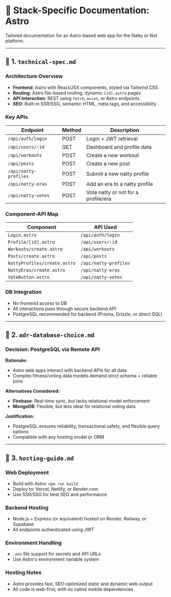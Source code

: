 # 📘 Stack-Specific Documentation: Astro

Tailored documentation for an Astro-based web app for the Natty or Not platform.

---

## 📁 1. `technical-spec.md`

### Architecture Overview

* **Frontend**: Astro with React/JSX components, styled via Tailwind CSS
* **Routing**: Astro file-based routing, dynamic `[id].astro` pages
* **API Interaction**: REST using `fetch`, `axios`, or Astro endpoints
* **SEO**: Built-in SSR/SSG, semantic HTML, meta tags, and accessibility

### Key APIs

| Endpoint                | Method | Description                                 |
| ----------------------- | ------ | ------------------------------------------- |
| `/api/auth/login`       | POST   | Login + JWT retrieval                       |
| `/api/users/:id`        | GET    | Dashboard and profile data                  |
| `/api/workouts`         | POST   | Create a new workout                        |
| `/api/posts`            | POST   | Create a new post                           |
| `/api/natty-profiles`   | POST   | Submit a new natty profile                  |
| `/api/natty-eras`       | POST   | Add an era to a natty profile               |
| `/api/natty-votes`      | POST   | Vote natty or not for a profile/era         |

### Component-API Map

| Component               | API Used                |
| ----------------------- | ----------------------- |
| `Login.astro`           | `/api/auth/login`       |
| `Profile/[id].astro`    | `/api/users/:id`        |
| `Workouts/create.astro` | `/api/workouts`         |
| `Posts/create.astro`    | `/api/posts`            |
| `NattyProfiles/create.astro` | `/api/natty-profiles` |
| `NattyEras/create.astro`| `/api/natty-eras`       |
| `VoteButton.astro`      | `/api/natty-votes`      |

### DB Integration

* No frontend access to DB
* All interactions pass through secure backend API
* PostgreSQL recommended for backend (Prisma, Drizzle, or direct SQL)

---

## 📁 2. `adr-database-choice.md`

### Decision: PostgreSQL via Remote API

**Rationale:**

* Astro web apps interact with backend APIs for all data
* Complex fitness/voting data models demand strict schema + reliable joins

**Alternatives Considered:**

* **Firebase**: Real-time sync, but lacks relational model enforcement
* **MongoDB**: Flexible, but less ideal for relational voting data

**Justification:**

* PostgreSQL ensures reliability, transactional safety, and flexible query options
* Compatible with any hosting model or ORM

---

## 📁 3. `hosting-guide.md`

### Web Deployment

* Build with Astro: `npm run build`
* Deploy to: Vercel, Netlify, or Render.com
* Use SSR/SSG for best SEO and performance

### Backend Hosting

* Node.js + Express (or equivalent) hosted on Render, Railway, or Supabase
* All endpoints authenticated using JWT

### Environment Handling

* `.env` file support for secrets and API URLs
* Use Astro's environment variable system

### Hosting Notes

* Astro provides fast, SEO-optimized static and dynamic web output
* All code is web-first, with no native mobile dependencies 